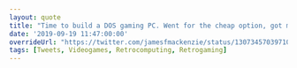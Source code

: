 ```yaml
---
layout: quote
title: "Time to build a DOS gaming PC. Went for the cheap option, got myself one of these: <br /><br />- HP Compaq t5710 Thin Client <br />- 800MHz Transmeta Crusoe CPU <br />- 256Mb RAM <br />- Sound Blaster Pro hardware compatibility <br />- 1x PCI slot <br /><br /> Will definitely add Voodoo graphics, maybe OPL3LPT"
date: '2019-09-19 11:47:00:00'
overrideUrl: "https://twitter.com/jamesfmackenzie/status/1307345703971074048?s=21"
tags: [Tweets, Videogames, Retrocomputing, Retrogaming]
---
```

